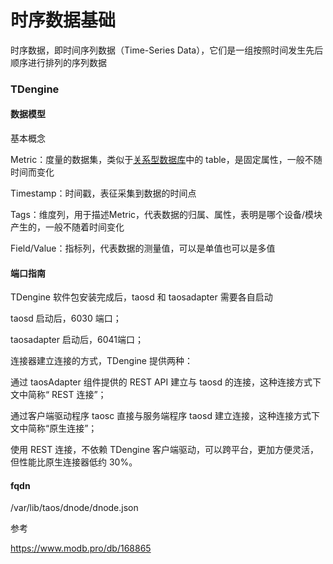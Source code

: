 # 时序数据基础

时序数据，即时间序列数据（Time-Series Data），它们是一组按照时间发生先后顺序进行排列的序列数据

### TDengine

#### 数据模型

基本概念

Metric：度量的数据集，类似于[关系型数据库](https://cloud.tencent.com/product/cdb-overview?from_column=20065&from=20065)中的 table，是固定属性，一般不随时间而变化

Timestamp：时间戳，表征采集到数据的时间点

Tags：维度列，用于描述Metric，代表数据的归属、属性，表明是哪个设备/模块产生的，一般不随着时间变化

Field/Value：指标列，代表数据的测量值，可以是单值也可以是多值



#### 端口指南

TDengine 软件包安装完成后，taosd 和 taosadapter 需要各自启动

taosd 启动后，6030 端口；

taosadapter 启动后，6041端口；

连接器建立连接的方式，TDengine 提供两种：

通过 taosAdapter 组件提供的 REST API 建立与 taosd 的连接，这种连接方式下文中简称“ REST 连接”；

通过客户端驱动程序 taosc 直接与服务端程序 taosd 建立连接，这种连接方式下文中简称“原生连接”；

使用 REST 连接，不依赖 TDengine 客户端驱动，可以跨平台，更加方便灵活，但性能比原生连接器低约 30%。





#### fqdn

/var/lib/taos/dnode/dnode.json

参考

https://www.modb.pro/db/168865